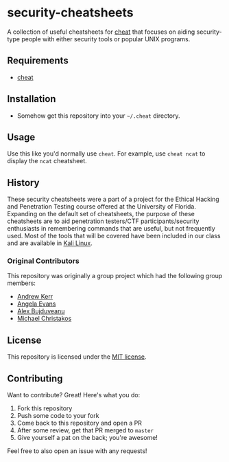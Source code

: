 # security-cheatsheets

A collection of useful cheatsheets for [cheat](https://github.com/chreat/cheat) that focuses on aiding security-type people with either security tools or popular UNIX programs.

## Requirements

- [cheat](https://github.com/cheat/cheat)

## Installation

- Somehow get this repository into your `~/.cheat` directory.

## Usage

Use this like you'd normally use `cheat`. For example, use `cheat ncat` to display the `ncat` cheatsheet.

## History

These security cheatsheets were a part of a project for the Ethical Hacking and Penetration Testing course offered at the University of Florida. Expanding on the default set of cheatsheets, the purpose of these cheatsheets are to aid penetration testers/CTF participants/security enthusiasts in remembering commands that are useful, but not frequently used. Most of the tools that will be covered have been included in our class and are available in [Kali Linux](http://www.kali.org).

### Original Contributors

This repository was originally a group project which had the following group members:

- [Andrew Kerr](http://andrewjkerr.com)
- [Angela Evans](https://github.com/angelaevans)
- [Alex Bujduveanu](https://github.com/alexbujduveanu)
- [Michael Christakos](https://github.com/truckiewow)

## License

This repository is licensed under the [MIT license](https://github.com/gopye/security-cheatsheets/blob/master/LICENSE.md).

## Contributing

Want to contribute? Great! Here's what you do:

1. Fork this repository
2. Push some code to your fork
3. Come back to this repository and open a PR
4. After some review, get that PR merged to `master`
5. Give yourself a pat on the back; you're awesome!

Feel free to also open an issue with any requests!

